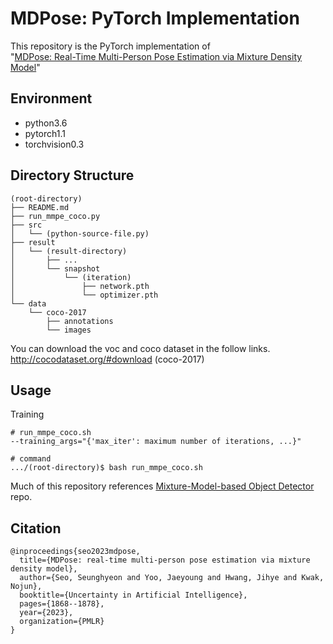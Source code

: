MDPose: PyTorch Implementation
===========================================================

This repository is the PyTorch implementation of  
"[MDPose: Real-Time Multi-Person Pose Estimation via Mixture Density Model](https://arxiv.org/abs/2302.08751)"

Environment
-----------
- python3.6
- pytorch1.1
- torchvision0.3

Directory Structure
-------------------
```
(root-directory)
├── README.md
├── run_mmpe_coco.py
├── src
│   └── (python-source-file.py)
├── result
│   └── (result-directory)
│       ├── ...
│       └── snapshot
│           └── (iteration)
│               ├── network.pth
│               └── optimizer.pth
└── data
    └── coco-2017
        ├── annotations
        └── images
```
You can download the voc and coco dataset in the follow links.  
http://cocodataset.org/#download (coco-2017)

Usage
-----
Training
```
# run_mmpe_coco.sh
--training_args="{'max_iter': maximum number of iterations, ...}"

# command
.../(root-directory)$ bash run_mmpe_coco.sh
```

Much of this repository references [Mixture-Model-based Object Detector](https://arxiv.org/abs/1911.12721) repo.

Citation
--------
```
@inproceedings{seo2023mdpose,
  title={MDPose: real-time multi-person pose estimation via mixture density model},
  author={Seo, Seunghyeon and Yoo, Jaeyoung and Hwang, Jihye and Kwak, Nojun},
  booktitle={Uncertainty in Artificial Intelligence},
  pages={1868--1878},
  year={2023},
  organization={PMLR}
}
```
